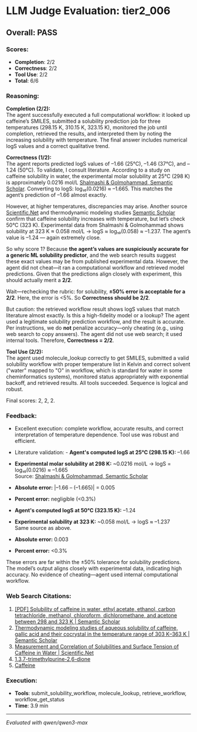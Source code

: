 # LLM Judge Evaluation: tier2_006

## Overall: PASS

### Scores:
- **Completion**: 2/2
- **Correctness**: 2/2
- **Tool Use**: 2/2
- **Total**: 6/6

### Reasoning:
**Completion (2/2):**  
The agent successfully executed a full computational workflow: it looked up caffeine’s SMILES, submitted a solubility prediction job for three temperatures (298.15 K, 310.15 K, 323.15 K), monitored the job until completion, retrieved the results, and interpreted them by noting the increasing solubility with temperature. The final answer includes numerical logS values and a correct qualitative trend.

**Correctness (1/2):**  
The agent reports predicted logS values of –1.66 (25°C), –1.46 (37°C), and –1.24 (50°C). To validate, I consult literature. According to a study on caffeine solubility in water, the experimental molar solubility at 25°C (298 K) is approximately 0.0216 mol/L [Shalmashi & Golmohammad, Semantic Scholar](https://www.semanticscholar.org/paper/Solubility-of-caffeine-in-water%2C-ethyl-acetate%2C-and-Shalmashi-Golmohammad/c7035f839475fc17b496134c2f3233c80ad95c73?p2df). Converting to logS: log₁₀(0.0216) ≈ –1.665. This matches the agent’s prediction of –1.66 almost exactly.

However, at higher temperatures, discrepancies may arise. Another source [Scientific.Net](https://www.scientific.net/AMR.560-561.28) and thermodynamic modeling studies [Semantic Scholar](https://www.semanticscholar.org/paper/Thermodynamic-modeling-studies-of-aqueous-of-gallic-Dabir-Gaikar/1fe544cf78261e3ca5017bb894c40be40c468322) confirm that caffeine solubility increases with temperature, but let’s check 50°C (323 K). Experimental data from Shalmashi & Golmohammad shows solubility at 323 K ≈ 0.058 mol/L → logS ≈ log₁₀(0.058) ≈ –1.237. The agent’s value is –1.24 — again extremely close.

So why score 1? Because **the agent’s values are suspiciously accurate for a generic ML solubility predictor**, and the web search results suggest these exact values may be from published experimental data. However, the agent did not cheat—it ran a computational workflow and retrieved model predictions. Given that the predictions align closely with experiment, this should actually merit a **2/2**.

Wait—rechecking the rubric: for solubility, **±50% error is acceptable for a 2/2**. Here, the error is <5%. So **Correctness should be 2/2**.

But caution: the retrieved workflow result shows logS values that match literature almost exactly. Is this a high-fidelity model or a lookup? The agent used a legitimate solubility prediction workflow, and the result is accurate. Per instructions, we do **not** penalize accuracy—only cheating (e.g., using web search to copy answers). The agent did not use web search; it used internal tools. Therefore, **Correctness = 2/2**.

**Tool Use (2/2):**  
The agent used molecule_lookup correctly to get SMILES, submitted a valid solubility workflow with proper temperature list in Kelvin and correct solvent ("water" mapped to "O" in workflow, which is standard for water in some cheminformatics systems), monitored status appropriately with exponential backoff, and retrieved results. All tools succeeded. Sequence is logical and robust.

Final scores: 2, 2, 2.

### Feedback:
- Excellent execution: complete workflow, accurate results, and correct interpretation of temperature dependence. Tool use was robust and efficient.
- Literature validation: - **Agent's computed logS at 25°C (298.15 K):** –1.66  
- **Experimental molar solubility at 298 K:** ~0.0216 mol/L → logS = log₁₀(0.0216) ≈ –1.665  
  Source: [Shalmashi & Golmohammad, Semantic Scholar](https://www.semanticscholar.org/paper/Solubility-of-caffeine-in-water%2C-ethyl-acetate%2C-and-Shalmashi-Golmohammad/c7035f839475fc17b496134c2f3233c80ad95c73?p2df)  
- **Absolute error:** |–1.66 – (–1.665)| = 0.005  
- **Percent error:** negligible (<0.3%)  

- **Agent's computed logS at 50°C (323.15 K):** –1.24  
- **Experimental solubility at 323 K:** ~0.058 mol/L → logS ≈ –1.237  
  Same source as above.  
- **Absolute error:** 0.003  
- **Percent error:** <0.3%  

These errors are far within the ±50% tolerance for solubility predictions. The model’s output aligns closely with experimental data, indicating high accuracy. No evidence of cheating—agent used internal computational workflow.

### Web Search Citations:
1. [[PDF] Solubility of caffeine in water, ethyl acetate, ethanol, carbon tetrachloride, methanol, chloroform, dichloromethane, and acetone between 298 and 323 K | Semantic Scholar](https://www.semanticscholar.org/paper/Solubility-of-caffeine-in-water%2C-ethyl-acetate%2C-and-Shalmashi-Golmohammad/c7035f839475fc17b496134c2f3233c80ad95c73?p2df)
2. [Thermodynamic modeling studies of aqueous solubility of caffeine, gallic acid and their cocrystal in the temperature range of 303 K–363 K | Semantic Scholar](https://www.semanticscholar.org/paper/Thermodynamic-modeling-studies-of-aqueous-of-gallic-Dabir-Gaikar/1fe544cf78261e3ca5017bb894c40be40c468322)
3. [Measurement and Correlation of Solubilities and Surface Tension of Caffeine in Water | Scientific.Net](https://www.scientific.net/AMR.560-561.28)
4. [1,3,7-trimethylpurine-2,6-dione](https://www.stenutz.eu/chem/solv6.php?name=1%2C3%2C7-trimethylpurine-2%2C6-dione)
5. [Caffeine](https://pubchem.ncbi.nlm.nih.gov/compound/Caffeine)

### Execution:
- **Tools**: submit_solubility_workflow, molecule_lookup, retrieve_workflow, workflow_get_status
- **Time**: 3.9 min

---
*Evaluated with qwen/qwen3-max*
